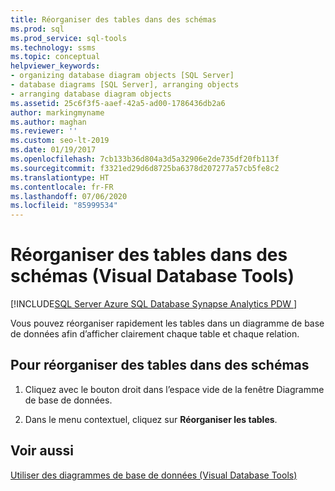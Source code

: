 ```yaml
---
title: Réorganiser des tables dans des schémas
ms.prod: sql
ms.prod_service: sql-tools
ms.technology: ssms
ms.topic: conceptual
helpviewer_keywords:
- organizing database diagram objects [SQL Server]
- database diagrams [SQL Server], arranging objects
- arranging database diagram objects
ms.assetid: 25c6f3f5-aaef-42a5-ad00-1786436db2a6
author: markingmyname
ms.author: maghan
ms.reviewer: ''
ms.custom: seo-lt-2019
ms.date: 01/19/2017
ms.openlocfilehash: 7cb133b36d804a3d5a32906e2de735df20fb113f
ms.sourcegitcommit: f3321ed29d6d8725ba6378d207277a57cb5fe8c2
ms.translationtype: HT
ms.contentlocale: fr-FR
ms.lasthandoff: 07/06/2020
ms.locfileid: "85999534"
---
```

# <a name="arrange-tables-in-diagrams-visual-database-tools"></a>Réorganiser des tables dans des schémas (Visual Database Tools)

[!INCLUDE[SQL Server Azure SQL Database Synapse Analytics PDW ](../../includes/applies-to-version/sql-asdb-asdbmi-asa-pdw.md)]

Vous pouvez réorganiser rapidement les tables dans un diagramme de base de données afin d’afficher clairement chaque table et chaque relation.  
  
## <a name="to-arrange-tables-in-diagrams"></a>Pour réorganiser des tables dans des schémas
  
1. Cliquez avec le bouton droit dans l’espace vide de la fenêtre Diagramme de base de données.  
  
2. Dans le menu contextuel, cliquez sur **Réorganiser les tables**.  
  
## <a name="see-also"></a>Voir aussi

[Utiliser des diagrammes de base de données &#40;Visual Database Tools&#41;](../../ssms/visual-db-tools/work-with-database-diagrams-visual-database-tools.md)
